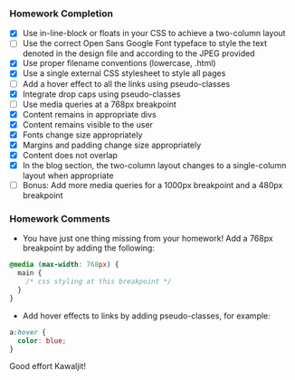 ### Homework Completion
- [x] Use in-line-block or floats in your CSS to achieve a two-column layout
- [ ] Use the correct Open Sans Google Font typeface to style the text denoted in the design file and according to the JPEG provided
- [x] Use proper filename conventions (lowercase, .html)
- [x] Use a single external CSS stylesheet to style all pages
- [ ] Add a hover effect to all the links using pseudo-classes
- [x] Integrate drop caps using pseudo-classes
- [ ] Use media queries at a 768px breakpoint
- [x] Content remains in appropriate divs
- [x] Content remains visible to the user
- [x] Fonts change size appropriately
- [x] Margins and padding change size appropriately
- [x] Content does not overlap
- [x] In the blog section, the two-column layout changes to a single-column layout when appropriate
- [ ] Bonus: Add more media queries for a 1000px breakpoint and a 480px breakpoint

### Homework Comments
- You have just one thing missing from your homework! Add a 768px breakpoint by adding the following:

```css
@media (max-width: 768px) {
  main {
    /* css styling at this breakpoint */
  }
}
```

- Add hover effects to links by adding pseudo-classes, for example:

```css
a:hover {
  color: blue;
}
```

Good effort Kawaljit!
